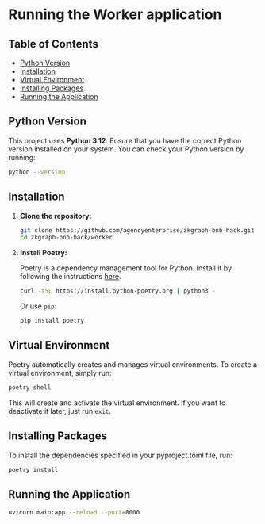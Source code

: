 # Running the Worker application

## Table of Contents
- [Python Version](#python-version)
- [Installation](#installation)
- [Virtual Environment](#virtual-environment)
- [Installing Packages](#installing-packages)
- [Running the Application](#running-the-application)

## Python Version

This project uses **Python 3.12**. Ensure that you have the correct Python version installed on your system. You can check your Python version by running:

```bash
python --version
```

## Installation

1. **Clone the repository:**

    ```bash
    git clone https://github.com/agencyenterprise/zkgraph-bnb-hack.git
    cd zkgraph-bnb-hack/worker
    ```

1. **Install Poetry:**

    Poetry is a dependency management tool for Python. Install it by following the instructions [here](https://python-poetry.org/docs/#installation).

    ```bash
    curl -sSL https://install.python-poetry.org | python3 -
    ```

    Or use `pip`:

    ```bash
    pip install poetry
    ```

## Virtual Environment

Poetry automatically creates and manages virtual environments. To create a virtual environment, simply run:

```bash
poetry shell
```
This will create and activate the virtual environment. If you want to deactivate it later, just run ```exit```.

## Installing Packages

To install the dependencies specified in your pyproject.toml file, run:

```bash
poetry install
```

## Running the Application

```bash
uvicorn main:app --reload --port=8000
```